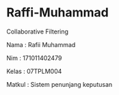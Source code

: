# Raffi-Muhammad
Collaborative Filtering

Nama : Rafii Muhammad

Nim : 171011402479

Kelas : 07TPLM004

Matkul : Sistem penunjang keputusan 
